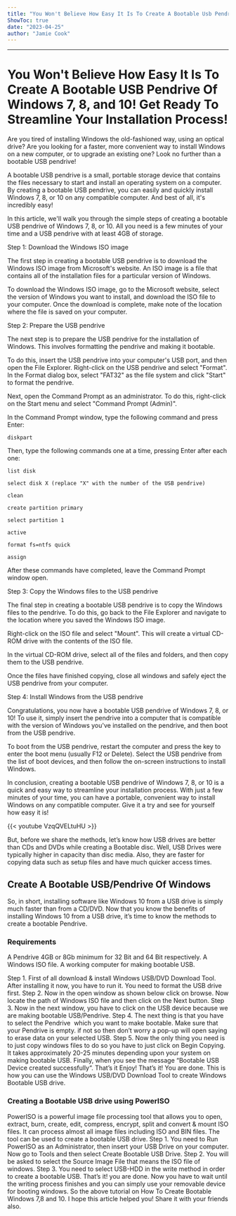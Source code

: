 ```yaml
---
title: "You Won't Believe How Easy It Is To Create A Bootable Usb Pendrive Of Windows 7, 8, and 10! Get Ready To Streamline Your Installation Process!"
ShowToc: true 
date: "2023-04-25"
author: "Jamie Cook"
---
```

*****
# You Won't Believe How Easy It Is To Create A Bootable USB Pendrive Of Windows 7, 8, and 10! Get Ready To Streamline Your Installation Process!

Are you tired of installing Windows the old-fashioned way, using an optical drive? Are you looking for a faster, more convenient way to install Windows on a new computer, or to upgrade an existing one? Look no further than a bootable USB pendrive!

A bootable USB pendrive is a small, portable storage device that contains the files necessary to start and install an operating system on a computer. By creating a bootable USB pendrive, you can easily and quickly install Windows 7, 8, or 10 on any compatible computer. And best of all, it's incredibly easy!

In this article, we'll walk you through the simple steps of creating a bootable USB pendrive of Windows 7, 8, or 10. All you need is a few minutes of your time and a USB pendrive with at least 4GB of storage.

Step 1: Download the Windows ISO image

The first step in creating a bootable USB pendrive is to download the Windows ISO image from Microsoft's website. An ISO image is a file that contains all of the installation files for a particular version of Windows.

To download the Windows ISO image, go to the Microsoft website, select the version of Windows you want to install, and download the ISO file to your computer. Once the download is complete, make note of the location where the file is saved on your computer.

Step 2: Prepare the USB pendrive

The next step is to prepare the USB pendrive for the installation of Windows. This involves formatting the pendrive and making it bootable.

To do this, insert the USB pendrive into your computer's USB port, and then open the File Explorer. Right-click on the USB pendrive and select "Format". In the Format dialog box, select "FAT32" as the file system and click "Start" to format the pendrive.

Next, open the Command Prompt as an administrator. To do this, right-click on the Start menu and select "Command Prompt (Admin)".

In the Command Prompt window, type the following command and press Enter:

```
diskpart
```

Then, type the following commands one at a time, pressing Enter after each one:

```
list disk
```

```
select disk X (replace "X" with the number of the USB pendrive)
```

```
clean
```

```
create partition primary
```

```
select partition 1
```

```
active
```

```
format fs=ntfs quick
```

```
assign
```

After these commands have completed, leave the Command Prompt window open.

Step 3: Copy the Windows files to the USB pendrive

The final step in creating a bootable USB pendrive is to copy the Windows files to the pendrive. To do this, go back to the File Explorer and navigate to the location where you saved the Windows ISO image.

Right-click on the ISO file and select "Mount". This will create a virtual CD-ROM drive with the contents of the ISO file.

In the virtual CD-ROM drive, select all of the files and folders, and then copy them to the USB pendrive.

Once the files have finished copying, close all windows and safely eject the USB pendrive from your computer.

Step 4: Install Windows from the USB pendrive

Congratulations, you now have a bootable USB pendrive of Windows 7, 8, or 10! To use it, simply insert the pendrive into a computer that is compatible with the version of Windows you've installed on the pendrive, and then boot from the USB pendrive.

To boot from the USB pendrive, restart the computer and press the key to enter the boot menu (usually F12 or Delete). Select the USB pendrive from the list of boot devices, and then follow the on-screen instructions to install Windows.

In conclusion, creating a bootable USB pendrive of Windows 7, 8, or 10 is a quick and easy way to streamline your installation process. With just a few minutes of your time, you can have a portable, convenient way to install Windows on any compatible computer. Give it a try and see for yourself how easy it is!

{{< youtube VzqQVELtuHU >}} 



But, before we share the methods, let’s know how USB drives are better than CDs and DVDs while creating a Bootable disc. Well, USB Drives were typically higher in capacity than disc media. Also, they are faster for copying data such as setup files and have much quicker access times.

 
## Create A Bootable USB/Pendrive Of Windows


So, in short, installing software like Windows 10 from a USB drive is simply much faster than from a CD/DVD. Now that you know the benefits of installing Windows 10 from a USB drive, it’s time to know the methods to create a bootable Pendrive.

 
### Requirements
 

A Pendrive 4GB or 8Gb minimum for 32 Bit and 64 Bit respectively.
A Windows ISO file.
A working computer for making bootable USB.



Step 1. First of all download & install Windows USB/DVD Download Tool. After installing it now, you have to run it. You need to format the USB drive first.
Step 2. Now in the open window as shown below click on browse. Now locate the path of Windows ISO file and then click on the Next button.
Step 3. Now in the next window, you have to click on the USB device because we are making bootable USB/Pendrive.
Step 4. The next thing is that you have to select the Pendrive  which you want to make bootable. Make sure that your Pendrive is empty. if not so then don’t worry a pop-up will open saying to erase data on your selected USB.
Step 5. Now the only thing you need is to just copy windows files to do so you have to just click on Begin Copying. It takes approximately 20-25 minutes depending upon your system on making bootable USB. Finally, when you see the message “Bootable USB Device created successfully“. That’s it Enjoy!
That’s it! You are done. This is how you can use the Windows USB/DVD Download Tool to create Windows Bootable USB drive.

 
### Creating a Bootable USB drive using PowerISO


PowerISO is a powerful image file processing tool that allows you to open, extract, burn, create, edit, compress, encrypt, split and convert & mount ISO files. It can process almost all image files including ISO and BIN files. The tool can be used to create a bootable USB drive.
Step 1. You need to Run PowerISO as an Administrator, then insert your USB Drive on your computer. Now go to Tools and then select Create Bootable USB Drive.
Step 2. You will be asked to select the Source Image File that means the ISO file of windows.
Step 3. You need to select USB-HDD in the write method in order to create a bootable USB.
That’s it! you are done. Now you have to wait until the writing process finishes and you can simply use your removable device for booting windows.
So the above tutorial on How To Create Bootable Windows 7,8 and 10. I hope this article helped you! Share it with your friends also.




